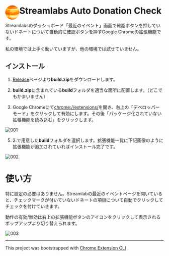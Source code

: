 # <img src="public/icons/icon_48.png" width="45" align="left"> Streamlabs Auto Donation Check

Streamlabsのダッシュボード「最近のイベント」画面で確認ボタンを押していないドネートについて自動的に確認ボタンを押すGoogle Chromeの拡張機能です。

私の環境では上手く動いていますが、他の環境では試せていません。

## インストール

1. [Release](https://github.com/ritsu2891/streamlabs-auto-donation-check/releases)ページより**build.zip**をダウンロードします。

2. **build.zip**に含まれている**build**フォルダを適当な箇所に配置します。（どこでもかまいません）

3. Google Chromeにて[chrome://extensions/](chrome://extensions/)を開き、右上の「デベロッパーモード」をクリックして有効にします。その後「パッケージ化されていない拡張機能を読み込む」をクリックします。

![001](https://cdn.rpaka.dev/sadc/001.png)

5. 2.で用意した**build**フォルダを選択します。拡張機能一覧に下記画像のように拡張機能が追加されていればインストール完了です。

![002](https://cdn.rpaka.dev/sadc/002.png)

# 使い方

特に設定の必要はありません。Streamlabの最近のイベントページを開いていると、チェックマークが付いていないドネートの項目について自動でクリックしてチェックを付けていきます。

動作の有効/無効は右上の拡張機能ボタンのアイコンをクリックして表示されるポップアップより切り替えられます。

![003](https://cdn.rpaka.dev/sadc/003.png)

---

This project was bootstrapped with [Chrome Extension CLI](https://github.com/dutiyesh/chrome-extension-cli)

